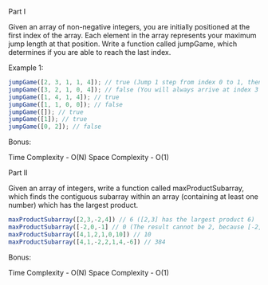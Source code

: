 Part I

Given an array of non-negative integers, you are initially positioned at the first index of the array. Each element in the array represents your maximum jump length at that position. Write a function called jumpGame, which determines if you are able to reach the last index.

Example 1:

```js
jumpGame([2, 3, 1, 1, 4]); // true (Jump 1 step from index 0 to 1, then 3 steps to the last index.)
jumpGame([3, 2, 1, 0, 4]); // false (You will always arrive at index 3 no matter what. Its maximum jump length is 0, which makes it impossible to reach the last index.)
jumpGame([1, 4, 1, 4]); // true
jumpGame([1, 1, 0, 0]); // false
jumpGame([]); // true
jumpGame([1]); // true
jumpGame([0, 2]); // false
```

Bonus:

Time Complexity - O(N)
Space Complexity - O(1)

Part II

Given an array of integers, write a function called maxProductSubarray, which finds the contiguous subarray within an array (containing at least one number) which has the largest product.

```js
maxProductSubarray([2,3,-2,4]) // 6 ([2,3] has the largest product 6)
maxProductSubarray([-2,0,-1] // 0 (The result cannot be 2, because [-2,-1] is not a contiguous subarray.)
maxProductSubarray([4,1,2,1,0,10]) // 10
maxProductSubarray([4,1,-2,2,1,4,-6]) // 384
```

Bonus:

Time Complexity - O(N)
Space Complexity - O(1)
